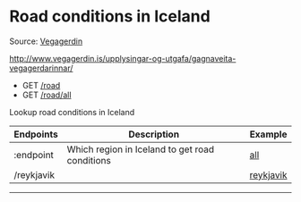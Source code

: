 # Road conditions in Iceland

Source: [Vegagerdin](http://gagnaveita.vegagerdin.is/api/faerd2014_1)

http://www.vegagerdin.is/upplysingar-og-utgafa/gagnaveita-vegagerdarinnar/

-  GET [/road](https://apis.is/road)
-  GET [/road/all](https://apis.is/road/all)

Lookup road conditions in Iceland

| Endpoints  | Description                                    | Example                                                          |
|------------|------------------------------------------------|---------------------------------------------|
| :endpoint  | Which region in Iceland to get road conditions | [all](https://apis.is/road/all)             |
| /reykjavik |                                                | [reykjavik](https://apis.is/road/reykjavik) |

---
